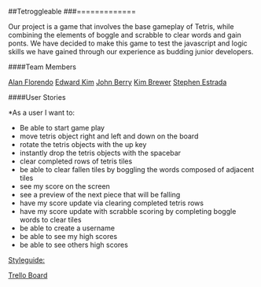 ##Tetroggleable
###=============

Our project is a game that involves the base gameplay of Tetris, while combining the elements of boggle and scrabble to clear words and gain ponts. We have decided to make this game to test the javascript and logic skills we have gained through our experience as budding junior developers.


####Team Members

[Alan Florendo](https://github.com/alanflorendo)
[Edward Kim](https://github.com/eddiekimosabe)
[John Berry](https://github.com/jpberry0623)
[Kim Brewer](https://github.com/kabrewer07)
[Stephen Estrada](https://github.com/stcrestrada)


####User Stories

 *As a user I want to:


* Be able to start game play
* move tetris object right and left and down on the board
* rotate the tetris objects with the up key
* instantly drop the tetris objects with the spacebar
* clear completed rows of tetris tiles
* be able to clear fallen tiles by boggling the words composed of adjacent tiles
* see my score on the screen
* see a preview of the next piece that will be falling
* have my score update via clearing completed tetris rows
* have my score update with scrabble scoring by completing boggle words to clear tiles
* be able to create a username
* be able to see my high scores
* be able to see others high scores


[Styleguide:](https://github.com/airbnb/javascript)

[Trello Board](https://trello.com/b/dcPl2IMM/tetrisbogglescrabble)

